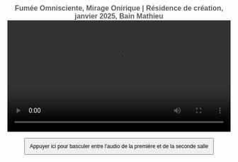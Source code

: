 <html lang="fr">
<head>
<meta charset="UTF-8">
<meta name="viewport" content="width=device-width, initial-scale=1.0">
<title>Félix-Antoine Coutu</title>
<style>
   body {
       font-family: Arial, sans-serif;
       text-align: center;
       padding: 10px;
   }
   video {
       width: 100%;
       max-width: 2000px;
       video-align: center;
   }
   button {
       margin: 0px;
       padding: 10px;
       font-size: 12px;
   }
   /* Changer la taille de la police pour les titres */
   h1 {
      font-size: 16px !important;  /* Ajuste la taille ici comme tu le souhaites */
      font-weight: bold;
      color: #5B5B5B; /* Facultatif : change la couleur si nécessaire */
      /* color: #1c5b1b; */
      margin: 0;  /* Empêche les marges par défaut entre les h1 */
      border: none;  /* Enlève les bordures */
   }
   /* Si tu veux ajouter des espacements spécifiques entre les deux titres */
   .titre-1 {
      margin-bottom: 0px;  /* Ajoute un espace après le premier titre */
      margin-top: 0px;  /* Ajoute un espace après le premier titre */  
   }
   .btn-salle1 {
      background-color: #194f18;
      color: white;
   }
   .btn-salle2 {
      background-color: #433d69;
      color: white;
   }
</style>
</head>
<body>

<!-- Premier titre avec une classe pour un espacement -->
<h1 class="titre-1">Fumée Omnisciente, Mirage Onirique | Résidence de création, janvier 2025, Bain Mathieu</h1>

<!-- Vidéo divisée en deux (les deux salles) -->
<video id="video" controls autoplay>
   <source src="https://dl.dropboxusercontent.com/scl/fi/vn856dku4ckgm35azhbz1/Fumee-Omnisciente-Mirage-Onirique02.mp4?rlkey=khuru1f6c5woeclemz1ai9rlz&st=pksoqe29&raw=1" type="video/mp4">    
   Votre navigateur ne prend pas en charge la vidéo HTML5.
</video>

<!-- Pistes audio -->
<audio id="audioSalle1" loop>
   <source src="https://www.dropbox.com/scl/fi/5y2aka0keombw6ha0ltg4/FOMO_Audio_Perfo-res-Bain-Mathieu.wav?rlkey=bjy3ssu3mofyg2m5jgvbvwmgl&st=9brcjj0g&raw=1" type="audio/wav">
   Votre navigateur ne prend pas en charge l'audio.
</audio>
<audio id="audioSalle2" loop>
   <source src="audio_salle2.mp3" type="audio/mp3">
   Votre navigateur ne prend pas en charge l'audio.
</audio>

<!-- Boutons de contrôle -->
<button id="btnBascule">Appuyer ici pour basculer entre l'audio de la première et de la seconde salle</button>

  <!-- Script JavaScript intégré -->
  <script>
   var audioSalle1 = document.getElementById("audioSalle1");
   var audioSalle2 = document.getElementById("audioSalle2");
   var video = document.getElementById("video");
   var btnBascule = document.getElementById("btnBascule");
   
   var audioActif = audioSalle2; // On commence avec l'audio de la Salle 2
   btnBascule.textContent = "Audio salle 2"; // Texte initial
   btnBascule.classList.add("btn-salle2"); // Couleur initiale (rouge)
   
   // Démarrage de la vidéo : on synchronise et joue l'audio actif
   video.addEventListener("play", function() {
       if (audioActif.paused) {
           audioActif.currentTime = video.currentTime; // Synchroniser avec la vidéo
           audioActif.play(); // Jouer uniquement l'audio actif
       }
   });
   
   // Mise en pause : on met aussi l'audio actif en pause
   video.addEventListener("pause", function() {
       audioActif.pause();
   });
   
   // Synchroniser la position de l'audio avec la vidéo
   video.addEventListener("timeupdate", function() {
       if (!video.paused) {
           audioActif.currentTime = video.currentTime;
       }
   });
   
   // Lorsqu'on cherche un moment précis dans la vidéo
   video.addEventListener("seeked", function() {
       audioActif.currentTime = video.currentTime;
   });
   
   // Bouton pour basculer entre les pistes audio
   btnBascule.addEventListener("click", function() {
       if (audioActif === audioSalle1) {
           audioSalle1.muted = true;
           audioSalle2.muted = false;
           audioActif = audioSalle2;
           btnBascule.textContent = "Audio salle 2"; // Met à jour le texte du bouton
   
           // Mise à jour des couleurs
           btnBascule.classList.remove("btn-salle1");
           btnBascule.classList.add("btn-salle2");
   
       } else {
           audioSalle1.muted = false;
           audioSalle2.muted = true;
           audioActif = audioSalle1;
           btnBascule.textContent = "Audio salle 1"; // Met à jour le texte du bouton
   
           // Mise à jour des couleurs
           btnBascule.classList.remove("btn-salle2");
           btnBascule.classList.add("btn-salle1");
       }
   
       // Synchroniser et jouer immédiatement l'audio actif
       audioActif.currentTime = video.currentTime;
       if (!video.paused) {
           audioActif.play();
       }
   });
</script>

</body>
</html>
